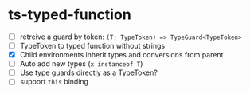 # ts-typed-function

- [ ] retreive a guard by token: `(T: TypeToken) => TypeGuard<TypeToken>`
- [ ] TypeToken to typed function without strings
- [x] Child environments inherit types and conversions from parent
- [ ] Auto add new types (`x instanceof T`)
- [ ] Use type guards directly as a TypeToken?
- [ ] support `this` binding